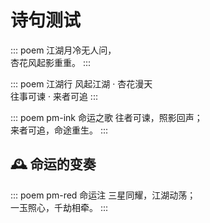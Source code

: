 # 诗句测试

::: poem
江湖月冷无人问，  
杏花风起影重重。
:::

::: poem 江湖行
风起江湖 · 杏花漫天  
往事可谏 · 来者可追
:::


::: poem pm-ink 命运之歌
往者可谏，照影回声；  
来者可追，命途重生。
:::

## 🕰️ 命运的变奏

::: poem pm-red 命运注
三星同耀，江湖动荡；  
一玉照心，千劫相牵。
:::
